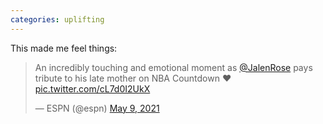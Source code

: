 ```yaml
---
categories: uplifting
---
```


This made me feel things:

<blockquote class="twitter-tweet"><p lang="en" dir="ltr">An incredibly touching and emotional moment as <a href="https://twitter.com/JalenRose?ref_src=twsrc%5Etfw">@JalenRose</a> pays tribute to his late mother on NBA Countdown ❤️ <a href="https://t.co/cL7d0I2UkX">pic.twitter.com/cL7d0I2UkX</a></p>&mdash; ESPN (@espn) <a href="https://twitter.com/espn/status/1391449859845152768?ref_src=twsrc%5Etfw">May 9, 2021</a></blockquote> <script async src="https://platform.twitter.com/widgets.js" charset="utf-8"></script>